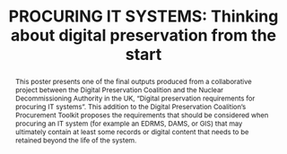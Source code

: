 ---
abstract: This poster presents one of the final outputs produced from a collaborative
  project between the Digital Preservation Coalition and the Nuclear Decommissioning
  Authority in the UK, “Digital preservation requirements for procuring IT systems”.
  This addition to the Digital Preservation Coalition’s Procurement Toolkit proposes
  the requirements that should be considered when procuring an IT system (for example
  an EDRMS, DAMS, or GIS) that may ultimately contain at least some records or digital
  content that needs to be retained beyond the life of the system.
creators:
- Popham, Michael
- Mitcham, Jenny
- Wheatley, Paul
date: null
document_url: https://www.ideals.illinois.edu/items/128269/bitstreams/428903/data.pdf
grand_parent: iPRES
institutions: []
keywords:
- procurement
- it systems
- data export
landing_page_url: https://hdl.handle.net/2142/121065
language: eng
layout: publication
license: CC-BY 4.0 International
notes_url: null
parent: iPRES 2023
presentation_url: null
publication_type: paper
size: null
source_name: iPRES
title: 'PROCURING IT SYSTEMS: Thinking about digital preservation from the start'
year: 2023
---